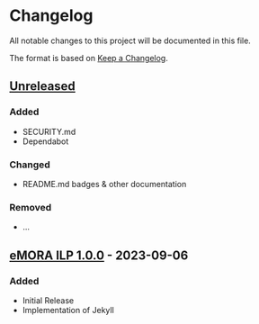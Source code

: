 # Changelog

All notable changes to this project will be documented in this file.

The format is based on [Keep a Changelog](https://keepachangelog.com/en/1.0.0/).

## [Unreleased](https://github.com/UWLSimulationCentre/eMORA/compare/...HEAD)

### Added

- SECURITY.md
- Dependabot

### Changed

- README.md badges & other documentation

### Removed

- ...

## [eMORA ILP 1.0.0](https://github.com/UWLSimulationCentre/eMORA/releases/tag/eMORA-ILP-1.0.0) - 2023-09-06

### Added
- Initial Release
- Implementation of Jekyll
